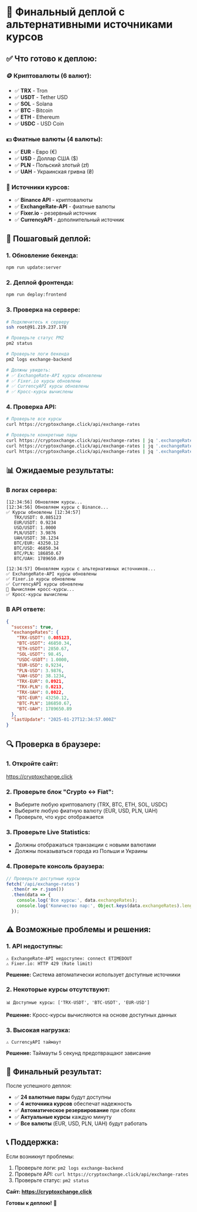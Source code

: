 # 🚀 Финальный деплой с альтернативными источниками курсов

## ✅ **Что готово к деплою:**

### 🪙 **Криптовалюты (6 валют):**
- ✅ **TRX** - Tron
- ✅ **USDT** - Tether USD
- ✅ **SOL** - Solana
- ✅ **BTC** - Bitcoin
- ✅ **ETH** - Ethereum
- ✅ **USDC** - USD Coin

### 💵 **Фиатные валюты (4 валюты):**
- ✅ **EUR** - Евро (€)
- ✅ **USD** - Доллар США ($)
- ✅ **PLN** - Польский злотый (zł)
- ✅ **UAH** - Украинская гривна (₴)

### 🔄 **Источники курсов:**
- ✅ **Binance API** - криптовалюты
- ✅ **ExchangeRate-API** - фиатные валюты
- ✅ **Fixer.io** - резервный источник
- ✅ **CurrencyAPI** - дополнительный источник

## 🚀 **Пошаговый деплой:**

### **1. Обновление бекенда:**
```bash
npm run update:server
```

### **2. Деплой фронтенда:**
```bash
npm run deploy:frontend
```

### **3. Проверка на сервере:**
```bash
# Подключитесь к серверу
ssh root@91.219.237.178

# Проверьте статус PM2
pm2 status

# Проверьте логи бекенда
pm2 logs exchange-backend

# Должны увидеть:
# ✅ ExchangeRate-API курсы обновлены
# ✅ Fixer.io курсы обновлены
# ✅ CurrencyAPI курсы обновлены
# ✅ Кросс-курсы вычислены
```

### **4. Проверка API:**
```bash
# Проверьте все курсы
curl https://cryptoxchange.click/api/exchange-rates

# Проверьте конкретные пары
curl https://cryptoxchange.click/api/exchange-rates | jq '.exchangeRates["TRX-PLN"]'
curl https://cryptoxchange.click/api/exchange-rates | jq '.exchangeRates["BTC-UAH"]'
curl https://cryptoxchange.click/api/exchange-rates | jq '.exchangeRates["ETH-USD"]'
```

## 📊 **Ожидаемые результаты:**

### **В логах сервера:**
```
[12:34:56] Обновляем курсы...
[12:34:56] Обновляем курсы с Binance...
✅ Курсы обновлены [12:34:57]
   TRX/USDT: 0.085123
   EUR/USDT: 0.9234
   USD/USDT: 1.0000
   PLN/USDT: 3.9876
   UAH/USDT: 38.1234
   BTC/EUR: 43250.12
   BTC/USD: 46850.34
   BTC/PLN: 186850.67
   BTC/UAH: 1789650.89

[12:34:57] Обновляем курсы с альтернативных источников...
✅ ExchangeRate-API курсы обновлены
✅ Fixer.io курсы обновлены
✅ CurrencyAPI курсы обновлены
🔄 Вычисляем кросс-курсы...
✅ Кросс-курсы вычислены
```

### **В API ответе:**
```json
{
  "success": true,
  "exchangeRates": {
    "TRX-USDT": 0.085123,
    "BTC-USDT": 46850.34,
    "ETH-USDT": 2850.67,
    "SOL-USDT": 98.45,
    "USDC-USDT": 1.0000,
    "EUR-USD": 0.9234,
    "PLN-USD": 3.9876,
    "UAH-USD": 38.1234,
    "TRX-EUR": 0.0921,
    "TRX-PLN": 0.0213,
    "TRX-UAH": 0.0022,
    "BTC-EUR": 43250.12,
    "BTC-PLN": 186850.67,
    "BTC-UAH": 1789650.89
  },
  "lastUpdate": "2025-01-27T12:34:57.000Z"
}
```

## 🔍 **Проверка в браузере:**

### **1. Откройте сайт:**
https://cryptoxchange.click

### **2. Проверьте блок "Crypto ↔ Fiat":**
- Выберите любую криптовалюту (TRX, BTC, ETH, SOL, USDC)
- Выберите любую фиатную валюту (EUR, USD, PLN, UAH)
- Проверьте, что курс отображается

### **3. Проверьте Live Statistics:**
- Должны отображаться транзакции с новыми валютами
- Должны показываться города из Польши и Украины

### **4. Проверьте консоль браузера:**
```javascript
// Проверьте доступные курсы
fetch('/api/exchange-rates')
  .then(r => r.json())
  .then(data => {
    console.log('Все курсы:', data.exchangeRates);
    console.log('Количество пар:', Object.keys(data.exchangeRates).length);
  });
```

## ⚠️ **Возможные проблемы и решения:**

### **1. API недоступны:**
```
⚠️ ExchangeRate-API недоступен: connect ETIMEDOUT
⚠️ Fixer.io: HTTP 429 (Rate limit)
```
**Решение:** Система автоматически использует доступные источники

### **2. Некоторые курсы отсутствуют:**
```
📊 Доступные курсы: ['TRX-USDT', 'BTC-USDT', 'EUR-USD']
```
**Решение:** Кросс-курсы вычисляются на основе доступных данных

### **3. Высокая нагрузка:**
```
⚠️ CurrencyAPI таймаут
```
**Решение:** Таймауты 5 секунд предотвращают зависание

## 🎯 **Финальный результат:**

После успешного деплоя:
- ✅ **24 валютные пары** будут доступны
- ✅ **4 источника курсов** обеспечат надежность
- ✅ **Автоматическое резервирование** при сбоях
- ✅ **Актуальные курсы** каждую минуту
- ✅ **Все валюты** (EUR, USD, PLN, UAH) будут работать

## 📞 **Поддержка:**

Если возникнут проблемы:
1. Проверьте логи: `pm2 logs exchange-backend`
2. Проверьте API: `curl https://cryptoxchange.click/api/exchange-rates`
3. Проверьте статус: `pm2 status`

**Сайт: https://cryptoxchange.click**

**Готовы к деплою!** 🚀 